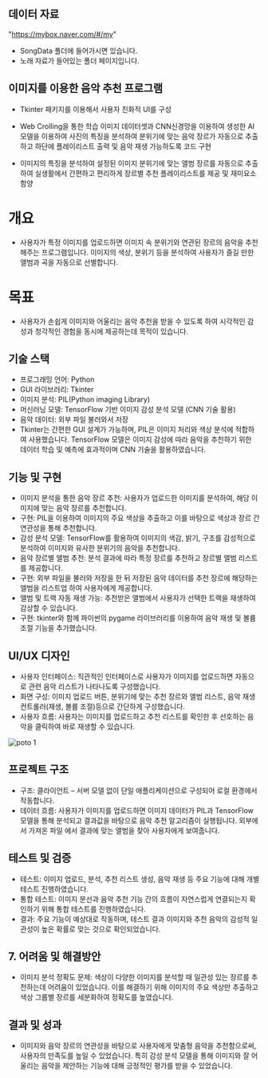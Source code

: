 ## 데이터 자료
"https://mybox.naver.com/#/my"
- SongData 폴더에 들어가시면 있습니다.
- 노래 자료가 들어있는 폴더 페이지입니다. 

## 이미지를 이용한 음악 추천 프로그램
- Tkinter 패키지를 이용해서 사용자 친화적 UI를 구성
- Web Crolling을 통한 학습 이미지 데이터셋과 CNN신경망을 이용하여 생성한 AI 모델을 이용하여 사진의 특징을 분석하여 분위기에 맞는 음악 장르가 자동으로 추출하고 하단에 플레이리스트 출력 및 음악 재생 가능하도록 코드 구현

- 이미지의 특징을 분석하여 설정된 이미지 분위기에 맞는 앨범 장르를 자동으로 추출하여 실생활에서 간편하고 편리하게 장르별 추천 플레이리스트를 제공 및 재미요소 함양

# 개요
- 사용자가 특정 이미지를 업로드하면 이미지 속 분위기와 연관된 장르의 음악을 추천해주는 프로그램입니다. 이미지의 색상, 분위기 등을 분석하여 사용자가 즐길 만한 앨범과 곡을 자동으로 선별합니다.

# 목표
- 사용자가 손쉽게 이미지와 어울리는 음악 추천을 받을 수 있도록 하여 시각적인 감성과 청각적인 경험을 동시에 제공하는데 목적이 있습니다.

## 기술 스택
- 프로그래밍 언어: Python
- GUI 라이브러리: Tkinter
- 이미지 분석: PIL(Python imaging Library)
- 머신러닝 모델: TensorFlow 기반 이미지 감성 분석 모델 (CNN 기술 활용)
- 음악 데이터: 외부 파일 불러와서 저장
- Tkinter는 간편한 GUI 설계가 가능하며, PIL은 이미지 처리와 색상 분석에 적합하여 사용했습니다. TensorFlow 모델은 이미지 감성에 따라 음악을 추천하기 위한 데이터 학습 및 예측에 효과적이며 CNN 기술을 활용하였습니다.

## 기능 및 구현
- 이미지 분석을 통한 음악 장르 추천: 사용자가 업로드한 이미지를 분석하여, 해당 이미지에 맞는 음악 장르를 추천합니다.
- 구현: PIL을 이용하여 이미지의 주요 색상을 추출하고 이를 바탕으로 색상과 장르 간 연관성을 통해 추천합니다.
- 감성 분석 모델: TensorFlow를 활용하여 이미지의 색감, 밝기, 구조를 감성적으로 분석하여 이미지와 유사한 분위기의 음악을 추천합니다.
- 음악 장르별 앨범 추천: 분석 결과에 따라 특정 장르를 추천하고 장르별 앨범 리스트를 제공합니다.
- 구현: 외부 파일을 불러와 저장을 한 뒤 저장된 음악 데이터를 추천 장르에 해당하는 앨범을 리스트업 하여 사용자에게 제공합니다.
- 앨범 및 트랙 자동 재생 가능: 추천받은 앨범에서 사용자가 선택한 트랙을 재생하여 감상할 수 있습니다.
- 구현: tkinter와 함께 파이썬의 pygame 라이브러리를 이용하여 음악 재생 및 볼륨 조절 기능을 추가했습니다.

## UI/UX 디자인
- 사용자 인터페이스: 직관적인 인터페이스로 사용자가 이미지를 업로드하면 자동으로 관련 음악 리스트가 나타나도록 구성했습니다.
- 화면 구성: 이미지 업로드 버튼, 분위기에 맞는 추천 장르와 앨범 리스트, 음악 재생 컨트롤러(재생, 볼륨 조절)등으로 간단하게 구성했습니다.
- 사용자 흐름: 사용자는 이미지를 업로드하고 추천 리스트를 확인한 후 선호하는 음악을 클릭하여 바로 재생할 수 있습니다.

![poto 1](https://github.com/user-attachments/assets/9e89ede2-4476-4a75-a432-0f893093c8f3)


## 프로젝트 구조
- 구조: 클라이언트 – 서버 모델 없이 단일 애플리케이션으로 구성되어 로컬 환경에서 작동합니다.
- 데이터 흐름: 사용자가 이미지를 업로드하면 이미지 데이터가 PIL과 TensorFlow 모델을 통해 분석되고 결과값을 바탕으로 음악 추천 알고리즘이 실행됩니다. 외부에서 가져온 파일
에서 결과에 맞는 앨범을 찾아 사용자에게 보여줍니다.


## 테스트 및 검증
- 테스트: 이미지 업로드, 분석, 추천 리스트 생성, 음악 재생 등 주요 기능에 대해 개별 테스트 진행하였습니다.
- 통합 테스트: 이미지 분선과 음악 추천 기능 간의 흐름이 자연스럽게 연결되는지 확인하기 위해 통합 테스트를 진행하였습니다.
- 결과: 주요 기능이 예상대로 작동하며, 테스트 결과 이미지와 추천 음악의 감성적 일관성이 높은 확률로 맞는 것으로 확인되었습니다.

## 7. 어려움 및 해결방안
- 이미지 분석 정확도 문제: 색상이 다양한 이미지를 분석할 때 일관성 있는 장르를 추천하는데 어려움이 있었습니다. 이를 해결하기 위해 이미지의 주요 색상만 추출하고 색상 그룹별 장르를 세분화하여 정확도를 높였습니다.


## 결과 및 성과
- 이미지와 음악 장르의 연관성을 바탕으로 사용자에게 맞춤형 음악을 추천함으로써, 사용자의 만족도를 높일 수 있었습니다. 특히 감성 분석 모델을 통해 이미지와 잘 어울리는 음악을 제안하는 기능에 대해 긍정적인 평가를 받을 수 있었습니다.
